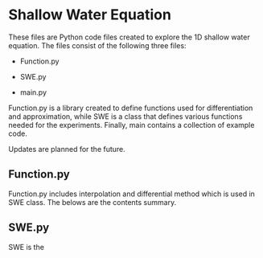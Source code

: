 # Shallow Water Equation
 
 These files are Python code files created to explore the 1D shallow water equation. The files consist of the following three files:
 
 * Function.py
 
 * SWE.py
 
 * main.py
 
 Function.py is a library created to define functions used for differentiation and approximation, while SWE is a class that defines various functions needed for the experiments. Finally, main contains a collection of example code.
 
 Updates are planned for the future.
 
 
 ## Function.py
 
 Function.py includes interpolation and differential method which is used in SWE class. The belows are the contents summary.
 
 
 ## SWE.py
 
 SWE is the 
